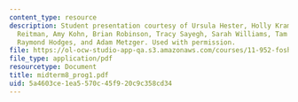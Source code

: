 ```yaml
---
content_type: resource
description: Student presentation courtesy of Ursula Hester, Holly Krambeck, Alexandra
  Reitman, Amy Kohn, Brian Robinson, Tracy Sayegh, Sarah Williams, Tam Doan, Hao Tian,
  Raymond Hodges, and Adam Metzger. Used with permission.
file: https://ol-ocw-studio-app-qa.s3.amazonaws.com/courses/11-952-foshan-china-workshop-spring-2004/5a4603ce1ea5570c45f920c9c358cd34_midterm8_prog1.pdf
file_type: application/pdf
resourcetype: Document
title: midterm8_prog1.pdf
uid: 5a4603ce-1ea5-570c-45f9-20c9c358cd34
---
```

